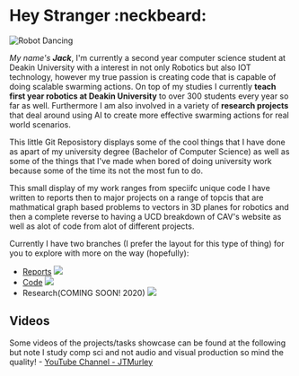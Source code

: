 # Hey Stranger :neckbeard:

![Robot Dancing](https://media.giphy.com/media/47EtjlHYFREM5Rznaf/giphy.gif)

_My name's **Jack**_, I'm currently a second year computer science student at Deakin University with a interest in not only Robotics but also IOT technology, however my true passion is creating code that is capable of doing scalable swarming actions. On top of my studies I currently **teach first year robotics at Deakin University** to over 300 students every year so far as well. Furthermore I am also involved in a variety of **research projects** that deal around using AI to create more effective swarming actions for real world scenarios.

This little Git Reposistory displays some of the cool things that I have done as apart of my university degree (Bachelor of Computer Science) as well as some of the things that I've made when bored of doing university work because some of the time its not the most fun to do.

This small display of my work ranges from speciifc unique code I have written to reports then to major projects on a range of topcis that are mathmatical graph based problems to vectors in 3D planes for robotics and then a complete reverse to having a UCD breakdown of CAV's website as well as alot of code from alot of different projects.

Currently I have two branches (I prefer the layout for this type of thing) for you to explore with more on the way (hopefully):
- [Reports](https://github.com/JTMurley/Showcase/tree/Reports) ![](https://placehold.it/12/ff0000?text=+)
- [Code](https://github.com/JTMurley/Showcase/tree/Code) ![](https://placehold.it/12/9900c5?text=+)
- Research(COMING SOON! 2020) ![](https://placehold.it/12/157500?text=+)


## Videos
Some videos of the projects/tasks showcase can be found at the following but note I study comp sci and not audio and visual production so mind the quality! - [YouTube Channel - JTMurley](https://www.youtube.com/channel/UCrvA68VZDAWxJ2BbnZW891Q?view_as=subscriber)

